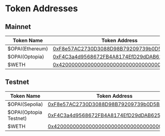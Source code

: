 # Token Addresses

## Mainnet

| Token Name      | Token Address                                                                                                            |
| --------------- | ------------------------------------------------------------------------------------------------------------------------ |
| $OPAI(Ethereum) | [0xF8e57AC2730D3088D98B79209739b0D5Ba085a03](https://etherscan.io/address/0xF8e57AC2730D3088D98B79209739b0D5Ba085a03)    |
| $OPAI(Optopia)  | [0xF4C3a4d9568672FB4A8174EfD29dDAB6255E8729](https://scan.optopia.ai/address/0xF4C3a4d9568672FB4A8174EfD29dDAB6255E8729) |
| $WETH           | [0x4200000000000000000000000000000000000006](https://scan.optopia.ai/address/0x4200000000000000000000000000000000000006) |

## Testnet

| Token Name             | Token Address                                                                                                                    |
| ---------------------- | -------------------------------------------------------------------------------------------------------------------------------- |
| $OPAI(Sepolia)         | [0xF8e57AC2730D3088D98B79209739b0D5Ba085a03](https://sepolia.etherscan.io/address/0xF8e57AC2730D3088D98B79209739b0D5Ba085a03)    |
| $OPAI(Optopia Testnet) | [0xF4C3a4d9568672FB4A8174EfD29dDAB6255E8729](https://scan-testnet.optopia.ai/address/0xF4C3a4d9568672FB4A8174EfD29dDAB6255E8729) |
| $WETH                  | [0x4200000000000000000000000000000000000006](https://scan-testnet.optopia.ai/address/0x4200000000000000000000000000000000000006) |
